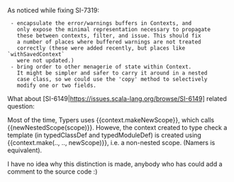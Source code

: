 As noticed while fixing SI-7319:

     - encapsulate the error/warnings buffers in Contexts, and
       only expose the minimal representation necessary to propagate
       these between contexts, filter, and issue. This should fix
       a number of places where buffered warnings are not treated
       correctly (these were added recently, but places like `withSavedContext`
       were not updated.)
     - bring order to other menagerie of state within Context.
       It might be simpler and safer to carry it around in a nested
       case class, so we could use the 'copy' method to selectively
       modify one or two fields.
What about [SI-6149|https://issues.scala-lang.org/browse/SI-6149]
related question:

Most of the time, Typers uses {{context.makeNewScope}}, which calls {{newNestedScope(scope)}}. Howeve, the context created to type check a template (in typedClassDef and typedModuleDef) is created using {{context.make(.., .., newScope)}}, i.e. a non-nested scope. (Namers is equivalent).

I have no idea why this distinction is made, anybody who has could add a comment to the source code :)
